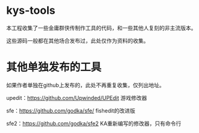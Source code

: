 # kys-tools

本工程收集了一些金庸群侠传制作工具的代码，和一些其他人复刻的非主流版本。

这些源码一般都在其他场合发布过，此处仅作为资料的收集。

# 其他单独发布的工具

如果作者单独在github上发布的，此处不再重复收集，仅列出地址。

upedit：<https://github.com/Upwinded/UPEdit> 游戏修改器

sfe：<https://github.com/godka/sfe/> fishedit的改进版

sfe2：<https://github.com/godka/sfe2> KA重新编写的修改器，只有命令行

